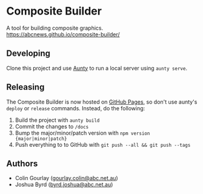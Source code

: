 Composite Builder
=================

A tool for building composite graphics. https://abcnews.github.io/composite-builder/

Developing
----------

Clone this project and use [Aunty](https://github.com/abcnews/aunty) to run a local server using `aunty serve`. 

Releasing
---------

The Composite Builder is now hosted on [GitHub Pages](https://abcnews.github.io/composite-builder/), so don't use aunty's `deploy` or `release` commands. Instead, do the following:

1. Build the project with `aunty build`
2. Commit the changes to `/docs`
3. Bump the major/minor/patch version with `npm version {major|minor|patch}`
4. Push everything to to GitHub with `git push --all && git push --tags`

Authors
-------

- Colin Gourlay ([gourlay.colin@abc.net.au](mailto:gourlay.colin@abc.net.au))
- Joshua Byrd ([byrd.joshua@abc.net.au](mailto:byrd.joshua@abc.net.au))

